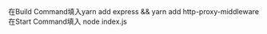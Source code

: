 在Build Command填入yarn add express && yarn add http-proxy-middleware  
在Start Command填入 node index.js
